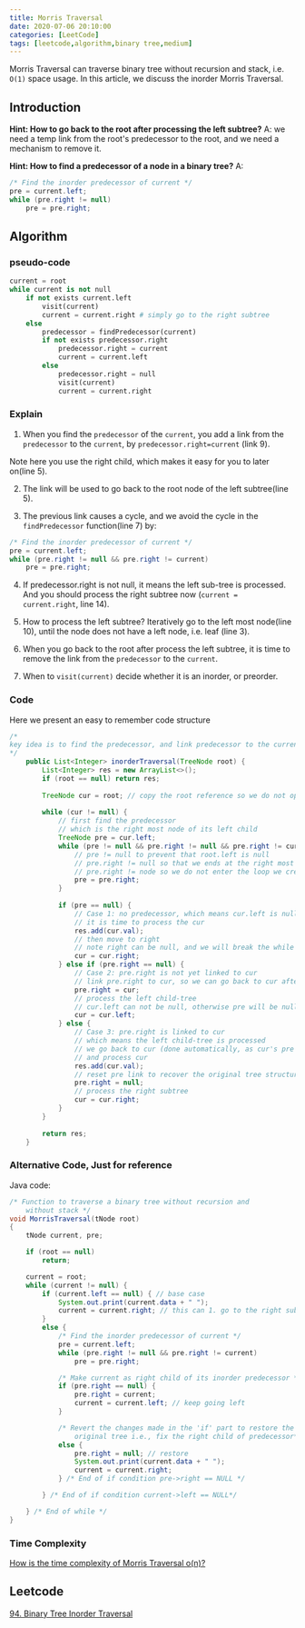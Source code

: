 ```yaml
---
title: Morris Traversal
date: 2020-07-06 20:10:00
categories: [LeetCode]
tags: [leetcode,algorithm,binary tree,medium]
---
```

Morris Traversal can traverse binary tree without recursion and stack, i.e. `O(1)` space usage.
In this article, we discuss the inorder Morris Traversal. 
<!--more-->
## Introduction

**Hint: How to go back to the root after processing the left subtree?**
A: we need a temp link from the root's predecessor to the root, and we need a mechanism to remove it. 

**Hint: How to find a predecessor of a node in a binary tree?**
A: 
```java
/* Find the inorder predecessor of current */
pre = current.left; 
while (pre.right != null) 
    pre = pre.right; 
```

## Algorithm

### pseudo-code
```python
current = root
while current is not null
    if not exists current.left
        visit(current)
        current = current.right # simply go to the right subtree
    else
        predecessor = findPredecessor(current)
        if not exists predecessor.right
            predecessor.right = current
            current = current.left
        else 
            predecessor.right = null
            visit(current)
            current = current.right
``` 

### Explain
1. When you find the `predecessor` of the `current`, you add a link from the `predecessor` to the `current`, by `predecessor.right=current` (link 9).

Note here you use the right child, which makes it easy for you to later on(line 5). 

2. The link will be used to go back to the root node of the left subtree(line 5).

3. The previous link causes a cycle, and we avoid the cycle in the `findPredecessor` function(line 7) by:

```java
/* Find the inorder predecessor of current */
pre = current.left; 
while (pre.right != null && pre.right != current) 
    pre = pre.right; 
```

4. If predecessor.right is not null, it means the left sub-tree is processed. And you should process the right subtree now (`current = current.right`, line 14).

5. How to process the left subtree? Iteratively go to the left most node(line 10), until the node does not have a left node, i.e. leaf (line 3). 

6. When you go back to the root after process the left subtree, it is time to remove the link from the `predecessor` to the `current`.

7. When to `visit(current)` decide whether it is an inorder, or preorder. 

### Code
Here we present an easy to remember code structure
```java
/*
key idea is to find the predecessor, and link predecessor to the current node before going down further so we can come back
*/
    public List<Integer> inorderTraversal(TreeNode root) {
        List<Integer> res = new ArrayList<>();
        if (root == null) return res;
       
        TreeNode cur = root; // copy the root reference so we do not operate on the root
       
        while (cur != null) {
            // first find the predecessor
            // which is the right most node of its left child
            TreeNode pre = cur.left;
            while (pre != null && pre.right != null && pre.right != cur) {
                // pre != null to prevent that root.left is null
                // pre.right != null so that we ends at the right most node
                // pre.right != node so we do not enter the loop we created, and we process this later
                pre = pre.right;
            }
           
            if (pre == null) {
                // Case 1: no predecessor, which means cur.left is null
                // it is time to process the cur
                res.add(cur.val);
                // then move to right
                // note right can be null, and we will break the while loop
                cur = cur.right;
            } else if (pre.right == null) {
                // Case 2: pre.right is not yet linked to cur
                // link pre.right to cur, so we can go back to cur after processing the left child-tree
                pre.right = cur;
                // process the left child-tree
                // cur.left can not be null, otherwise pre will be null, and is processed in Case 1
                cur = cur.left;
            } else {
                // Case 3: pre.right is linked to cur
                // which means the left child-tree is processed
                // we go back to cur (done automatically, as cur's pre is pointing to cur, and we are at cur now)
                // and process cur
                res.add(cur.val);
                // reset pre link to recover the original tree structure
                pre.right = null;
                // process the right subtree
                cur = cur.right;
            }
        }
       
        return res;
    }
```

### Alternative Code, Just for reference
Java code:
```java
/* Function to traverse a binary tree without recursion and  
    without stack */
void MorrisTraversal(tNode root) 
{ 
    tNode current, pre; 

    if (root == null) 
        return; 

    current = root; 
    while (current != null) { 
        if (current.left == null) { // base case
            System.out.print(current.data + " "); 
            current = current.right; // this can 1. go to the right subtree, and 2. move to the root after processing the left subtree
        } 
        else { 
            /* Find the inorder predecessor of current */
            pre = current.left; 
            while (pre.right != null && pre.right != current) 
                pre = pre.right; 

            /* Make current as right child of its inorder predecessor */
            if (pre.right == null) { 
                pre.right = current; 
                current = current.left; // keep going left
            } 

            /* Revert the changes made in the 'if' part to restore the  
                original tree i.e., fix the right child of predecessor*/
            else { 
                pre.right = null; // restore
                System.out.print(current.data + " "); 
                current = current.right; 
            } /* End of if condition pre->right == NULL */

        } /* End of if condition current->left == NULL*/

    } /* End of while */
} 
```

### Time Complexity
[How is the time complexity of Morris Traversal o(n)?](https://stackoverflow.com/questions/6478063/how-is-the-time-complexity-of-morris-traversal-on)

## Leetcode
[94. Binary Tree Inorder Traversal](https://leetcode.com/problems/binary-tree-inorder-traversal/)